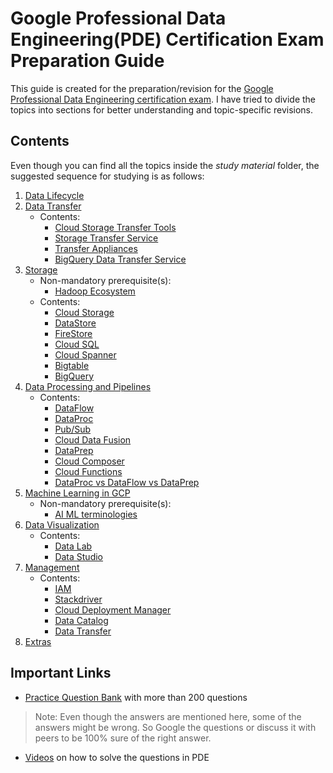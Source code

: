 
# Google Professional Data Engineering(PDE) Certification Exam Preparation Guide

This guide is created for the preparation/revision for the [Google Professional Data Engineering certification exam](https://cloud.google.com/certification/data-engineer). 
I have tried to divide the topics into sections for better understanding and topic-specific revisions.

## Contents
Even though you can find all the topics inside the _study material_ folder, the suggested sequence for studying is as follows:
 1. [Data Lifecycle](https://github.com/singhgautam7/GCP-PDE-preparation---GRS/blob/main/study_material/data_lifecycle.md)
 2. [Data Transfer](https://github.com/singhgautam7/GCP-PDE-preparation---GRS/blob/main/study_material/data_transfer.md)
	 - Contents: 
		 - [Cloud Storage Transfer Tools](https://github.com/singhgautam7/GCP-PDE-preparation---GRS/blob/main/study_material/data_transfer.md#1-cloud-storage-transfer-tools)
		 - [Storage Transfer Service](https://github.com/singhgautam7/GCP-PDE-preparation---GRS/blob/main/study_material/data_transfer.md#1-cloud-storage-transfer-tools)
		 - [Transfer Appliances](https://github.com/singhgautam7/GCP-PDE-preparation---GRS/blob/main/study_material/data_transfer.md#3-transfer-appliances)
		 - [BigQuery Data Transfer Service](https://github.com/singhgautam7/GCP-PDE-preparation---GRS/blob/main/study_material/data_transfer.md#4-bigquery-data-transfer-service)
 3. [Storage](https://github.com/singhgautam7/GCP-PDE-preparation---GRS/blob/main/study_material/storage.md)
	 - Non-mandatory prerequisite(s):
		 - [Hadoop Ecosystem](https://github.com/singhgautam7/GCP-PDE-preparation---GRS/blob/main/study_material/others/hadoop.md)
	 - Contents: 
		 - [Cloud Storage](https://github.com/singhgautam7/GCP-PDE-preparation---GRS/blob/main/study_material/storage.md#cloud-storage)
		 - [DataStore](https://github.com/singhgautam7/GCP-PDE-preparation---GRS/blob/main/study_material/storage.md#datastore)
		 - [FireStore](https://github.com/singhgautam7/GCP-PDE-preparation---GRS/blob/main/study_material/storage.md#firestore)
		 - [Cloud SQL](https://github.com/singhgautam7/GCP-PDE-preparation---GRS/blob/main/study_material/storage.md#cloud-sql)
		 - [Cloud Spanner](https://github.com/singhgautam7/GCP-PDE-preparation---GRS/blob/main/study_material/storage.md#cloud-spanner)
		 - [Bigtable](https://github.com/singhgautam7/GCP-PDE-preparation---GRS/blob/main/study_material/storage.md#bigtable)
		 - [BigQuery](https://github.com/singhgautam7/GCP-PDE-preparation---GRS/blob/main/study_material/storage.md#bigquery)
 4. [Data Processing and Pipelines](https://github.com/singhgautam7/GCP-PDE-preparation---GRS/blob/main/study_material/data_processing_and_pipelines.md)
	 - Contents: 
		 - [DataFlow](https://github.com/singhgautam7/GCP-PDE-preparation---GRS/blob/main/study_material/data_processing_and_pipelines.md#dataflow)
		 - [DataProc](https://github.com/singhgautam7/GCP-PDE-preparation---GRS/blob/main/study_material/data_processing_and_pipelines.md#dataproc)
		 - [Pub/Sub](https://github.com/singhgautam7/GCP-PDE-preparation---GRS/blob/main/study_material/data_processing_and_pipelines.md#pubsub)
		 - [Cloud Data Fusion](https://github.com/singhgautam7/GCP-PDE-preparation---GRS/blob/main/study_material/data_processing_and_pipelines.md#dataprep)
		 - [DataPrep](https://github.com/singhgautam7/GCP-PDE-preparation---GRS/blob/main/study_material/data_processing_and_pipelines.md#dataprep)
		 - [Cloud Composer](https://github.com/singhgautam7/GCP-PDE-preparation---GRS/blob/main/study_material/data_processing_and_pipelines.md#cloud-composer)
		 - [Cloud Functions](https://github.com/singhgautam7/GCP-PDE-preparation---GRS/blob/main/study_material/data_processing_and_pipelines.md#dataproc-vs-dataflow-vs-dataprep)
		 - [DataProc vs DataFlow vs DataPrep](https://github.com/singhgautam7/GCP-PDE-preparation---GRS/blob/main/study_material/data_processing_and_pipelines.md#dataproc-vs-dataflow-vs-dataprep)
 5. [Machine Learning in GCP](https://github.com/singhgautam7/GCP-PDE-preparation---GRS/blob/main/study_material/ai_ml.md)
	 - Non-mandatory prerequisite(s):
		 - [AI ML terminologies](https://github.com/singhgautam7/GCP-PDE-preparation---GRS/blob/main/study_material/others/ai_ml_terminologies.md)
 6. [Data Visualization](https://github.com/singhgautam7/GCP-PDE-preparation---GRS/blob/main/study_material/visualization.md)
	 - Contents: 
		 - [Data Lab](https://github.com/singhgautam7/GCP-PDE-preparation---GRS/blob/main/study_material/visualization.md#cloud-datalab)
		 - [Data Studio](https://github.com/singhgautam7/GCP-PDE-preparation---GRS/blob/main/study_material/visualization.md#data-studio)
 7. [Management](https://github.com/singhgautam7/GCP-PDE-preparation---GRS/blob/main/study_material/management.md)
	 - Contents: 
		 - [IAM](https://github.com/singhgautam7/GCP-PDE-preparation---GRS/blob/main/study_material/management.md#identity-and-access-management-iam)
		 - [Stackdriver](https://github.com/singhgautam7/GCP-PDE-preparation---GRS/blob/main/study_material/management.md#stackdriver)
		 - [Cloud Deployment Manager](https://github.com/singhgautam7/GCP-PDE-preparation---GRS/blob/main/study_material/management.md#cloud-deployment-manager)
		 - [Data Catalog](https://github.com/singhgautam7/GCP-PDE-preparation---GRS/blob/main/study_material/management.md#data-catalog)
		 - [Data Transfer](https://github.com/singhgautam7/GCP-PDE-preparation---GRS/blob/main/study_material/management.md#data-transfer)
 8. [Extras](https://github.com/singhgautam7/GCP-PDE-preparation---GRS/tree/main/study_material/others)

## Important Links
 - [Practice Question Bank](https://www.passnexam.com/google/google-data-engineer) with more than 200 questions
 > Note: Even though the answers are mentioned here, some of the answers might be wrong. So Google the questions or discuss it with peers to be 100% sure of the right answer. 
 - [Videos](https://www.youtube.com/watch?v=7UOX2R-xf8I&list=PLQMsfKRZZviSLraRoqXulcMKFvIXQkHdA) on how to solve the questions in PDE
